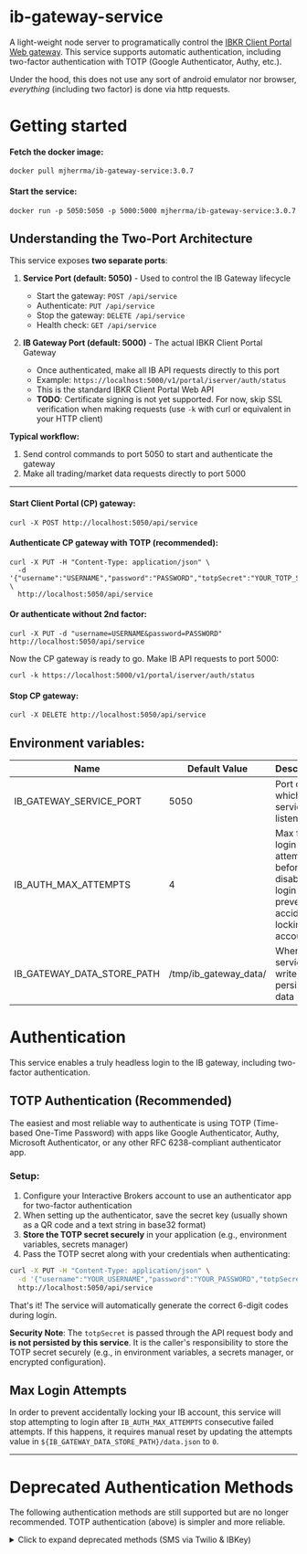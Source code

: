 # ib-gateway-service
A light-weight node server to programatically control the [IBKR Client Portal Web gateway](https://interactivebrokers.github.io/cpwebapi/).
This service supports automatic authentication, including two-factor authentication with TOTP (Google Authenticator, Authy, etc.).

Under the hood, this does not use any sort of android emulator nor browser, *everything*
 (including two factor) is done via http requests.

# Getting started
#### Fetch the docker image:
 ```
 docker pull mjherrma/ib-gateway-service:3.0.7
```
#### Start the service:
```
docker run -p 5050:5050 -p 5000:5000 mjherrma/ib-gateway-service:3.0.7
```

## Understanding the Two-Port Architecture

This service exposes **two separate ports**:

1. **Service Port (default: 5050)** - Used to control the IB Gateway lifecycle
   - Start the gateway: `POST /api/service`
   - Authenticate: `PUT /api/service`
   - Stop the gateway: `DELETE /api/service`
   - Health check: `GET /api/service`

2. **IB Gateway Port (default: 5000)** - The actual IBKR Client Portal Gateway
   - Once authenticated, make all IB API requests directly to this port
   - Example: `https://localhost:5000/v1/portal/iserver/auth/status`
   - This is the standard IBKR Client Portal Web API
   - **TODO**: Certificate signing is not yet supported. For now, skip SSL verification when making requests (use `-k` with curl or equivalent in your HTTP client)

**Typical workflow:**
1. Send control commands to port 5050 to start and authenticate the gateway
2. Make all trading/market data requests directly to port 5000

---

#### Start Client Portal (CP) gateway:
```
curl -X POST http://localhost:5050/api/service
```
#### Authenticate CP gateway with TOTP (recommended):
```
curl -X PUT -H "Content-Type: application/json" \
  -d '{"username":"USERNAME","password":"PASSWORD","totpSecret":"YOUR_TOTP_SECRET"}' \
  http://localhost:5050/api/service
```

#### Or authenticate without 2nd factor:
```
curl -X PUT -d "username=USERNAME&password=PASSWORD" http://localhost:5050/api/service
```
Now the CP gateway is ready to go. Make IB API requests to port 5000:
```
curl -k https://localhost:5000/v1/portal/iserver/auth/status
```

#### Stop CP gateway:
```
curl -X DELETE http://localhost:5050/api/service
```

## Environment variables:

| Name  | Default Value         | Description                                                                                   |
| ------------- |-----------------------|-----------------------------------------------------------------------------------------------|
| IB_GATEWAY_SERVICE_PORT  | 5050                  | Port on which this service listens                                                            |
| IB_AUTH_MAX_ATTEMPTS  | 4                     | Max failed login attempts before disabling login (to prevent accidentally locking IB account) |
| IB_GATEWAY_DATA_STORE_PATH  | /tmp/ib_gateway_data/ | Where the service can write persistent data                                                   |

# Authentication
This service enables a truly headless login to the IB gateway, including two-factor authentication.

## TOTP Authentication (Recommended)
The easiest and most reliable way to authenticate is using TOTP (Time-based One-Time Password) with apps like Google Authenticator, Authy, Microsoft Authenticator, or any other RFC 6238-compliant authenticator app.

### Setup:
1. Configure your Interactive Brokers account to use an authenticator app for two-factor authentication
2. When setting up the authenticator, save the secret key (usually shown as a QR code and a text string in base32 format)
3. **Store the TOTP secret securely** in your application (e.g., environment variables, secrets manager)
4. Pass the TOTP secret along with your credentials when authenticating:

```bash
curl -X PUT -H "Content-Type: application/json" \
  -d '{"username":"YOUR_USERNAME","password":"YOUR_PASSWORD","totpSecret":"JBSWY3DPEHPK3PXP"}' \
  http://localhost:5050/api/service
```

That's it! The service will automatically generate the correct 6-digit codes during login.

**Security Note**: The `totpSecret` is passed through the API request body and **is not persisted by this service**. It is the caller's responsibility to store the TOTP secret securely (e.g., in environment variables, a secrets manager, or encrypted configuration).

## Max Login Attempts
In order to prevent accidentally locking your IB account, this service will stop attempting to
 login after `IB_AUTH_MAX_ATTEMPTS` consecutive failed attempts. If this happens, it requires
  manual reset by updating the attempts value in `${IB_GATEWAY_DATA_STORE_PATH}/data.json` to `0`.

---

# Deprecated Authentication Methods

The following authentication methods are still supported but are no longer recommended. TOTP authentication (above) is simpler and more reliable.

<details>
<summary>Click to expand deprecated methods (SMS via Twilio & IBKey)</summary>

## SMS Authentication via Twilio (Deprecated)
```bash
IB_AUTH_TWILIO_ACCOUNT_SID=XXXXXXXXXXXXX # must be set
IB_AUTH_TWILIO_AUTH_TOKEN=XXXXXXXXXXXXX # must be set
```

IB Gateway Service can use [twilio](https://www.twilio.com) for SMS two factor.
Register your IB account with a twilio phone number and then provide the IB Gateway Service
 with the twilio account SID and auth token via environment variables.

I recommend [adding another user](https://www.ibkrguides.com/orgportal/uar/addingauser.htm) to your IBKR account, which you will use for API login.
When creating this user, you have options to limit permissions (likely you'll want to share market data and trading permissions) and set the phone number.
Be sure you use your twilio phone number here—this way you can receive the two factor SMS programmatically.

Note that IB does not allow you to change your second factor phone number after creating an
account. If you already have a personal phone number connected, a way around this is to use an SMS
forwarding app on your phone to automatically forward the IB SMS messages to the twilio phone number.

### Environment Variables:
| Name  | Default Value | Description |
| ----- | ------------- | ----------- |
| IB_AUTH_TWILIO_ACCOUNT_SID | *null* | Twilio account SID |
| IB_AUTH_TWILIO_AUTH_TOKEN | *null* | Twilio auth token |

## IBKey Authentication (Deprecated)
```bash
IB_AUTH_USE_IBKEY=true
IB_GATEWAY_DATA_STORE_PATH=/auth/data/path # will be used
```
You can use the IBKey authentication method. This will require you to set up IBKey on your computer and then provide the secret to the service.

You will have to repeat this process at least every 100 logins (`IB_AUTH_MAX_COUNTER`), but between those logins, the service
will automatically be able to login with two factor.

In order to set up IBKey, you need to run the IBKey setup script:
```bash
docker run -it --entrypoint npm mjherrma/ib-gateway-service:3.0.7 run setup-ibkey
```
If successful, the script will output the IBKey auth data. This must be saved as a json file
named `data.json` and placed in `IB_GATEWAY_DATA_STORE_PATH`

**Important:** the path to `IB_GATEWAY_DATA_STORE_PATH` must persist as long as you want to keep
 using IBKey login without setting it up again. Each login attempt increments a counter, which is
  stored at that data path.

### Environment Variables:
| Name  | Default Value | Description |
| ----- | ------------- | ----------- |
| IB_AUTH_USE_IBKEY | *false* | Use IBKey for two factor |
| IB_AUTH_MAX_COUNTER | 95 | The number of logins before IBKey will be reinitialized. Max 100 |

## Using SMS + IBKey Together (Deprecated)
```bash
IB_AUTH_USE_IBKEY=true
IB_AUTH_TWILIO_ACCOUNT_SID=XXXXXXXXXXXXX # must be set
IB_AUTH_TWILIO_AUTH_TOKEN=XXXXXXXXXXXXX # must be set
IB_GATEWAY_DATA_STORE_PATH=/auth/data/path # will be used
```
You can use both methods at the same time. The only real advantage to this is to reduce the number of
twilio SMS messages (by up to 100x). Since IBKey will only need to reset once per 100 logins using
SMS authentication.

</details>
